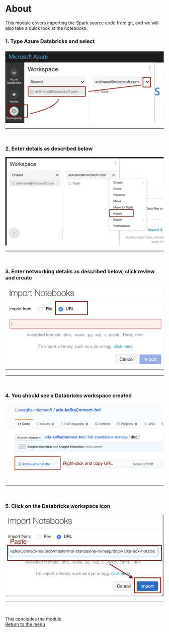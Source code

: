 

# About

This module covers importing the Spark source code from git, and we will also take a quick look at the notebooks.<br>


### 1. Type Azure Databricks and select
![CreateStorage01](images/04-databricks-12.png)
<br>
<hr>
<br>

### 2. Enter details as described below
![CreateStorage02](images/04-databricks-13.png)
<br>
<hr>
<br>

### 3. Enter networking details as described below, click review and create
![CreateStorage03](images/04-databricks-14.png)
<br>
<hr>
<br>


### 4. You should see a Databricks workspace created
![CreateStorage05](images/04-databricks-15.png)
<br>
<hr>
<br>

### 5. Click on the Databricks workspace icon
![CreateStorage06](images/04-databricks-16.png)
<br>
<hr>
<br>


This concludes the module.<br>
[Return to the menu](https://github.com/anagha-microsoft/adx-kafkaConnect-hol/tree/master/hdi-standalone-nonesp#lets-get-started)
